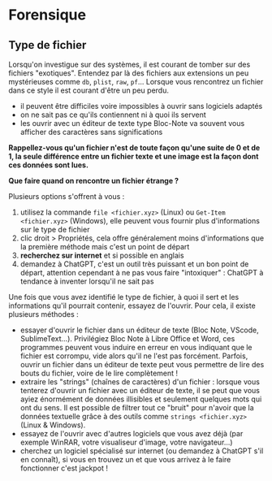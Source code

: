 # Forensique

## Type de fichier

Lorsqu'on investigue sur des systèmes, il est courant de tomber sur des fichiers "exotiques". Entendez par là des fichiers aux extensions un peu mystérieuses comme `db`, `plist`, `raw`, `pf`... Lorsque vous rencontrez un fichier dans ce style il est courant d'être un peu perdu. 

- il peuvent être difficiles voire impossibles à ouvrir sans logiciels adaptés
- on ne sait pas ce qu'ils contiennent ni à quoi ils servent
- les ouvrir avec un éditeur de texte type Bloc-Note va souvent vous afficher des caractères sans significations

**Rappellez-vous qu'un fichier n'est de toute façon qu'une suite de 0 et de 1, la seule différence entre un fichier texte et une image est la façon dont ces données sont lues.**

**Que faire quand on rencontre un fichier étrange ?**

Plusieurs options s'offrent à vous :

1. utilisez la commande `file <fichier.xyz>` (Linux) ou `Get-Item <fichier.xyz>` (Windows), elle peuvent vous fournir plus d'informations sur le type de fichier
2. clic droit > Propriétés, cela offre généralement moins d'informations que la première méthode mais c'est un point de départ
3. **recherchez sur internet** et si possible en anglais
4. demandez à ChatGPT, c'est un outil très puissant et un bon point de départ, attention cependant à ne pas vous faire "intoxiquer" : ChatGPT à tendance à inventer lorsqu'il ne sait pas

Une fois que vous avez identifié le type de fichier, à quoi il sert et les informations qu'il pourrait contenir, essayez de l'ouvrir. Pour cela, il existe plusieurs méthodes :

- essayer d'ouvrir le fichier dans un éditeur de texte (Bloc Note, VScode, SublimeText...). Privilégiez Bloc Note à Libre Office et Word, ces programmes peuvent vous induire en erreur en vous indiquant que le fichier est corrompu, vide alors qu'il ne l'est pas forcément. Parfois, ouvrir un fichier dans un éditeur de texte peut vous permettre de lire des bouts du fichier, voire de le lire complètement !
- extraire les "strings" (chaînes de caractères) d'un fichier : lorsque vous tenterez d'ouvrir un fichier avec un éditeur de texte, il se peut que vous ayiez énormément de données illisibles et seulement quelques mots qui ont du sens. Il est possible de filtrer tout ce "bruit" pour n'avoir que la données textuelle grâce à des outils comme `strings <fichier.xyz>` (Linux & Windows).
- essayez de l'ouvrir avec d'autres logiciels que vous avez déjà (par exemple WinRAR, votre visualiseur d'image, votre navigateur...)
- cherchez un logiciel spécialisé sur internet (ou demandez à ChatGPT s'il en connaît), si vous en trouvez un et que vous arrivez à le faire fonctionner c'est jackpot !
